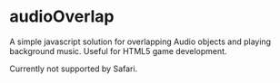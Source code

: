 # audioOverlap
A simple javascript solution for overlapping Audio objects and playing background music. Useful for HTML5 game development.

Currently not supported by Safari.
